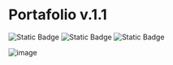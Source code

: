 # Portafolio v.1.1

![Static Badge](https://img.shields.io/badge/HTML-orange)
![Static Badge](https://img.shields.io/badge/SASS-PINK)
![Static Badge](https://img.shields.io/badge/JAVASCRIPT-yellow)

![image](https://github.com/Company-Codermex/Portafolio/assets/143505447/c1cdd572-e2c6-4916-91f1-01941db116c0)
